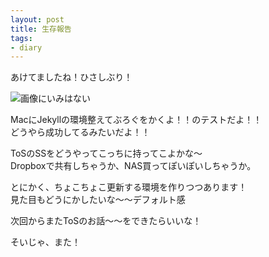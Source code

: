```yaml
---
layout: post
title: 生存報告
tags:
- diary
---
```


あけてましたね！ひさしぶり！

![画像にいみはない]({{site.baseurl}}/images/junk00001.jpg)

MacにJekyllの環境整えてぶろぐをかくよ！！のテストだよ！！  
どうやら成功してるみたいだよ！！

ToSのSSをどうやってこっちに持ってこよかな〜  
Dropboxで共有しちゃうか、NAS買ってぽいぽいしちゃうか。

とにかく、ちょこちょこ更新する環境を作りつつあります！  
見た目もどうにかしたいな〜〜デフォルト感

次回からまたToSのお話〜〜をできたらいいな！

そいじゃ、また！
